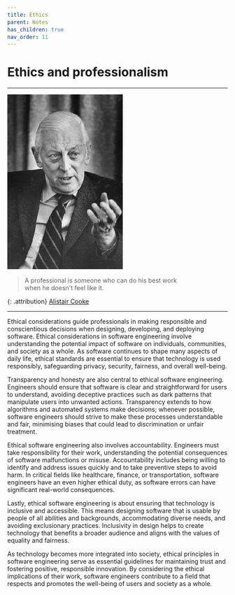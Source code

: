 ```yaml
---
title: Ethics
parent: Notes
has_children: true
nav_order: 11
---
```


# Ethics and professionalism

<hr class="splash">

![Alistair Cooke](../../images/people/alistair_cooke.png)
<blockquote class="pretty"><span>
A professional is someone who can do his best work <br/>when he doesn't feel like it.
</span></blockquote>

{: .attribution}
[Alistair Cooke](https://en.wikipedia.org/wiki/Alistair_Cooke)

<hr class="splash">

Ethical considerations guide professionals in making responsible and conscientious decisions when 
designing, developing, and deploying software. Ethical considerations in software engineering involve 
understanding the potential impact of software on individuals, communities, and society as a whole. As 
software continues to shape many aspects of daily life, ethical standards are essential to ensure that 
technology is used responsibly, safeguarding privacy, security, fairness, and overall well-being.

Transparency and honesty are also central to ethical software engineering. Engineers should ensure that 
software is clear and straightforward for users to understand, avoiding deceptive practices such as dark 
patterns that manipulate users into unwanted actions. Transparency extends to how algorithms and automated 
systems make decisions; whenever possible, software engineers should strive to make these processes 
understandable and fair, minimising biases that could lead to discrimination or unfair treatment.

Ethical software engineering also involves accountability. Engineers must take responsibility for their 
work, understanding the potential consequences of software malfunctions or misuse. Accountability 
includes being willing to identify and address issues quickly and to take preventive steps to avoid harm. 
In critical fields like healthcare, finance, or transportation, software engineers have an even higher 
ethical duty, as software errors can have significant real-world consequences.

Lastly, ethical software engineering is about ensuring that technology is inclusive and accessible. This 
means designing software that is usable by people of all abilities and backgrounds, accommodating diverse 
needs, and avoiding exclusionary practices. Inclusivity in design helps to create technology that benefits 
a broader audience and aligns with the values of equality and fairness.

As technology becomes more integrated into society, ethical principles in software engineering serve as 
essential guidelines for maintaining trust and fostering positive, responsible innovation. By considering 
the ethical implications of their work, software engineers contribute to a field that respects and promotes 
the well-being of users and society as a whole.



